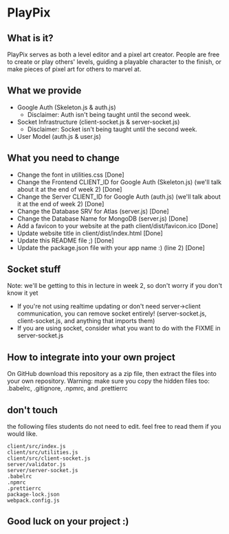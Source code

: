 # PlayPix

## What is it?
PlayPix serves as both a level editor and a pixel art creator. People are free to create or play others' levels, guiding a playable character to the finish, or make pieces of pixel art for others to marvel at.

## What we provide

- Google Auth (Skeleton.js & auth.js)
  - Disclaimer: Auth isn't being taught until the second week.
- Socket Infrastructure (client-socket.js & server-socket.js)
  - Disclaimer: Socket isn't being taught until the second week.
- User Model (auth.js & user.js)

## What you need to change

- Change the font in utilities.css [Done]
- Change the Frontend CLIENT_ID for Google Auth (Skeleton.js) (we'll talk about it at the end of week 2) [Done]
- Change the Server CLIENT_ID for Google Auth (auth.js) (we'll talk about it at the end of week 2) [Done]
- Change the Database SRV for Atlas (server.js) [Done]
- Change the Database Name for MongoDB (server.js) [Done]
- Add a favicon to your website at the path client/dist/favicon.ico [Done]
- Update website title in client/dist/index.html [Done]
- Update this README file ;) [Done]
- Update the package.json file with your app name :) (line 2) [Done]

## Socket stuff
Note: we'll be getting to this in lecture in week 2, so don't worry if you don't know it yet

- If you're not using realtime updating or don't need server->client communication, you can remove socket entirely! (server-socket.js, client-socket.js, and anything that imports them)
- If you are using socket, consider what you want to do with the FIXME in server-socket.js


## How to integrate into your own project

On GitHub download this repository as a zip file, then extract the files into your own repository.
Warning: make sure you copy the hidden files too: .babelrc, .gitignore, .npmrc, and .prettierrc

## don't touch

the following files students do not need to edit. feel free to read them if you would like.

```
client/src/index.js
client/src/utilities.js
client/src/client-socket.js
server/validator.js
server/server-socket.js
.babelrc
.npmrc
.prettierrc
package-lock.json
webpack.config.js
```

## Good luck on your project :)
